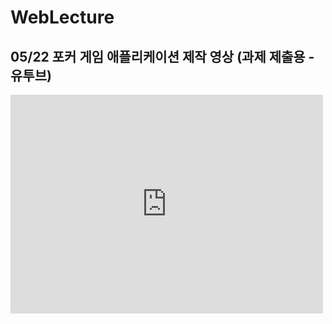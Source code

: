 # WebLecture

## 05/22 포커 게임 애플리케이션 제작 영상 (과제 제출용 - 유투브)
<iframe width="500" height="350" src="https://www.youtube.com/embed/P6mjHwCEq1E" title="YouTube video player" frameborder="0" allow="accelerometer; autoplay; clipboard-write; encrypted-media; gyroscope; picture-in-picture" allowfullscreen></iframe>
